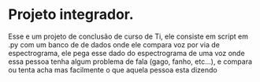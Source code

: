 # Projeto integrador.

Esse e um projeto de conclusão de curso de Ti, ele consiste em script em .py com um banco de de dados onde ele compara voz por via de espectrograma, ele pega esse dado do espectrograma de uma voz onde essa pessoa tenha algum problema de fala  (gago, fanho, etc...), e compara ou tenta acha mas facilmente o que aquela pessoa esta dizendo
